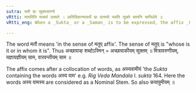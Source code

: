 ```yaml
---
sutra: मतौ छः सूक्तसाम्नो
vRtti: मताविति मत्वर्थ उच्यते । प्रातिदिकान्मत्वर्थे छः प्रत्ययो भवति सूक्ते सामनि चाभिधेये ॥
vRtti_eng: When a _Sukta_ or a _Saman_ is to be expressed, the affix _Chha_ (ईय) comes after a _pratipadika_(nominal-stem), in the sense of the affix _matup_ (V. 2. 94).

---
```

The word मतौ means 'in the sense of मतुप् affix'. The sense of मतुप् is "whose is it or in whom it is". Thus अच्छावाक् शब्दोऽस्मिन् = अच्छावाकीयम् सूक्तम् ॥ मित्रावरुणीयम्, यज्ञायज्ञीयम् साम, वारवन्तीयम् साम ॥

The affix comes after a collocation of words, as अस्यवामीयं 'the _Sukta_ containing the words अस्य वाम' e.g. _Rig_ _Veda_ _Mandala_ l. _sukta_ 164. Here the words अस्य वामस्य are considered as a Nominal Stem. So also कयापुमीयम् ॥